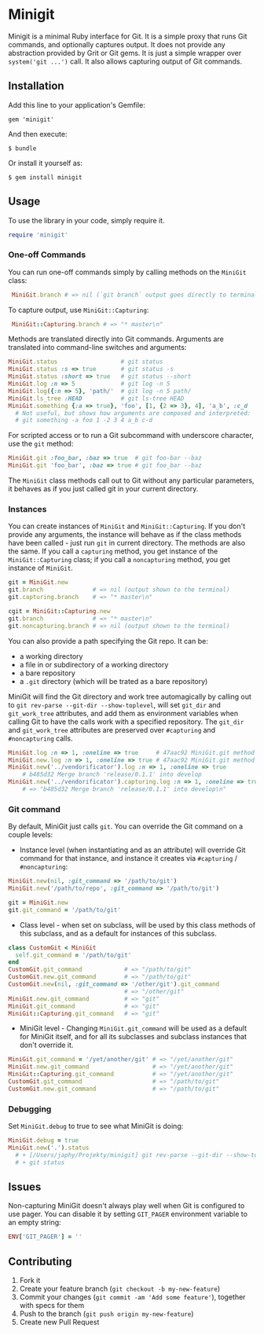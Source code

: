 # Minigit

Minigit is a minimal Ruby interface for Git. It is a simple proxy that
runs Git commands, and optionally captures output. It does not provide
any abstraction provided by Grit or Git gems. It is just a simple
wrapper over `system('git ...')` call. It also allows capturing output
of Git commands.

## Installation

Add this line to your application's Gemfile:

    gem 'minigit'

And then execute:

    $ bundle

Or install it yourself as:

    $ gem install minigit

## Usage

To use the library in your code, simply require it.

```ruby
require 'minigit'
```

### One-off Commands

You can run one-off commands simply by calling methods on the `MiniGit`
class:

```ruby
 MiniGit.branch # => nil (`git branch` output goes directly to terminal)
```

To capture output, use `MiniGit::Capturing`:

```ruby
 MiniGit::Capturing.branch # => "* master\n"
```

Methods are translated directly into Git commands. Arguments are
translated into command-line switches and arguments:

```ruby
MiniGit.status                  # git status
MiniGit.status :s => true       # git status -s
MiniGit.status :short => true   # git status --short
MiniGit.log :n => 5             # git log -n 5
MiniGit.log({:n => 5}, 'path/'  # git log -n 5 path/
MiniGit.ls_tree :HEAD           # git ls-tree HEAD
MiniGit.something {:a => true}, 'foo', [1, {2 => 3}, 4], 'a_b', :c_d
  # Not useful, but shows how arguments are composed and interpreted:
  # git something -a foo 1 -2 3 4 a_b c-d
```

For scripted access or to run a Git subcommand with underscore
character, use the `git` method:

```ruby
MiniGit.git :foo_bar, :baz => true  # git foo-bar --baz
MiniGit.git 'foo_bar', :baz => true # git foo_bar --baz
```

The `MiniGit` class methods call out to Git without any particular
parameters, it behaves as if you just called git in your current
directory.

### Instances

You can create instances of `MiniGit` and `MiniGit::Capturing`. If you
don't provide any arguments, the instance will behave as if the class
methods have been called - just run `git` in current directory. The
methods are also the same. If you call a `capturing` method, you get
instance of the `MiniGit::Capturing` class; if you call a `noncapturing`
method, you get instance of `MiniGit`.

```ruby
git = MiniGit.new
git.branch              # => nil (output shown to the terminal)
git.capturing.branch    # => "* master\n"
```

```ruby
cgit = MiniGit::Capturing.new
git.branch              # => "* master\n"
git.noncapturing.branch # => nil (output shown to the terminal)
```

You can also provide a path specifying the Git repo. It can be:

 * a working directory
 * a file in or subdirectory of a working directory
 * a bare repository
 * a `.git` directory (which will be trated as a bare repository)

MiniGit will find the Git directory and work tree automagically by
calling out to `git rev-parse --git-dir --show-toplevel`, will set
`git_dir` and `git_work_tree` attributes, and add them as environment
variables when calling Git to have the calls work with a specified
repository. The `git_dir` and `git_work_tree` attributes are preserved
over `#capturing` and `#noncapturing` calls.

```ruby
MiniGit.log :n => 1, :oneline => true     # 47aac92 MiniGit.git method
MiniGit.new.log :n => 1, :oneline => true # 47aac92 MiniGit.git method
MiniGit.new('../vendorificator').log :n => 1, :oneline => true
    # b485d32 Merge branch 'release/0.1.1' into develop
MiniGit.new('../vendorificator').capturing.log :n => 1, :oneline => true
    # => "b485d32 Merge branch 'release/0.1.1' into develop\n"
```

### Git command

By default, MiniGit just calls `git`. You can override the Git command
on a couple levels:

 * Instance level (when instantiating and as an attribute) will
   override Git command for that instance, and instance it creates via
   `#capturing` / `#noncapturing`:
   
```ruby
MiniGit.new(nil, :git_command => '/path/to/git')
MiniGit.new('/path/to/repo', :git_command => '/path/to/git')
```

```ruby
git = MiniGit.new
git.git_command = '/path/to/git'
```

 * Class level - when set on subclass, will be used by this class
   methods of this subclass, and as a default for instances of this
   subclass.

```ruby
class CustomGit < MiniGit
  self.git_command = '/path/to/git'
end  
CustomGit.git_command            # => "/path/to/git"
CustomGit.new.git_command        # => "/path/to/git"
CustomGit.new(nil, :git_command => '/other/git').git_command
                                 # => "/other/git"
MiniGit.new.git_command          # => "git"
MiniGit.git_command              # => "git"
MiniGit::Capturing.git_command   # => "git"
```

 * MiniGit level - Changing `MiniGit.git_command` will be used as a
   default for MiniGit itself, and for all its subclasses and subclass
   instances that don't override it.

```ruby
MiniGit.git_command = '/yet/another/git' # => "/yet/another/git"
MiniGit.new.git_command                  # => "/yet/another/git"
MiniGit::Capturing.git_command           # => "/yet/another/git"
CustomGit.git_command                    # => "/path/to/git"
CustomGit.new.git_command                # => "/path/to/git"
```

### Debugging

Set `MiniGit.debug` to true to see what MiniGit is doing:

```ruby
MiniGit.debug = true
MiniGit.new('.').status
  # + [/Users/japhy/Projekty/minigit] git rev-parse --git-dir --show-toplevel # => ".git\n/Users/japhy/Projekty/minigit\n"
  # + git status
```

## Issues

Non-capturing MiniGit doesn't always play well when Git is configured
to use pager. You can disable it by setting `GIT_PAGER` environment
variable to an empty string:

```ruby
ENV['GIT_PAGER'] = ''
```

## Contributing

1. Fork it
2. Create your feature branch (`git checkout -b my-new-feature`)
3. Commit your changes (`git commit -am 'Add some feature'`), together
   with specs for them
4. Push to the branch (`git push origin my-new-feature`)
5. Create new Pull Request
